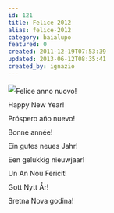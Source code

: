 ```yaml
---
id: 121
title: Felice 2012
alias: felice-2012
category: baialupo
featured: 0
created: 2011-12-19T07:53:39
updated: 2013-06-12T08:35:41
created_by: ignazio
---
```

<div style="float:left">
 <img border="0" class="baiaimgleft" src="images/stories/baia-natale.gif"/>
</div>
<div class="contentheading" style="line-height:200%">
 Felice anno nuovo!
 <br/>
 Happy New Year!
 <br/>
 Próspero año nuevo!
 <br/>
 Bonne année!
 <br/>
 Ein gutes neues Jahr!
 <br/>
 Een gelukkig nieuwjaar!
 <br/>
 Un An Nou Fericit!
 <br/>
 Gott Nytt År!
 <br/>
 Sretna Nova godina!
</div>
